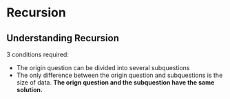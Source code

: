 # Recursion
## Understanding Recursion
3 conditions required:
- The origin question can be divided into several subquestions
- The only difference between the origin question and subquestions is the size of data. **The orign question and the subquestion have the same solution.**

